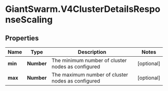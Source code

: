 # GiantSwarm.V4ClusterDetailsResponseScaling

## Properties
Name | Type | Description | Notes
------------ | ------------- | ------------- | -------------
**min** | **Number** | The minimum number of cluster nodes as configured  | [optional] 
**max** | **Number** | The maximum number of cluster nodes as configured  | [optional] 


